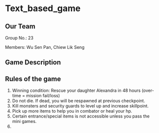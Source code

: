 # Text_based_game
## Our Team
Group No.: 23

Members: Wu Sen Pan, Chiew Lik Seng

## Game Description

## Rules of the game
1) Winning condition: Rescue your daughter Alexandra in 48 hours (over-time = mission fail/loss)
2) Do not die. If dead, you will be respawned at previous checkpoint.
3) Kill monsters and security guards to level up and increase skillpoint.
4) Pick up more items to help you in combator or heal your hp.
5) Certain entrance/special items is not accessible unless you pass the mini games.
6) 
